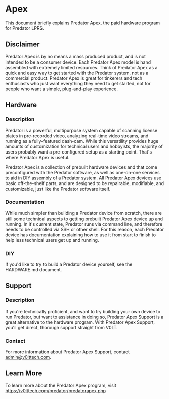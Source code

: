 # Apex

This document briefly explains Predator Apex, the paid hardware program for Predator LPRS.


## Disclaimer

Predator Apex is by no means a mass produced product, and is not intended to be a consumer device. Each Predator Apex model is hand assembled with extremely limited resources. Think of Predator Apex as a quick and easy way to get started with the Predator system, not as a commercial product. Predator Apex is great for tinkerers and tech enthusiasts who just want everything they need to get started, not for people who want a simple, plug-and-play experience.


## Hardware

### Description

Predator is a powerful, multipurpose system capable of scanning license plates in pre-recorded video, analyzing real-time video streams, and running as a fully-featured dash-cam. While this versatility provides huge amounts of customization for technical users and hobbyists, the majority of users probably want a pre-configured setup as a starting point. That's where Predator Apex is useful.

Predator Apex is a collection of prebuilt hardware devices and that come preconfigured with the Predator software, as well as one-on-one services to aid in DIY assembly of a Predator system. All Predator Apex devices use basic off-the-shelf parts, and are designed to be repairable, modifiable, and customizable, just like the Predator software itself.


### Documentation

While much simpler than building a Predator device from scratch, there are still some technical aspects to getting prebuilt Predator Apex device up and running. In it's current state, Predator runs via command line, and therefore needs to be controlled via SSH or other shell. For this reason, each Predator device has documentation explaining how to use it from start to finish to help less technical users get up and running.


### DIY

If you'd like to try to build a Predator device yourself, see the HARDWARE.md document.


## Support

### Description

If you're technically proficient, and want to try building your own device to run Predator, but want to assistance in doing so, Predator Apex Support is a great alternative to the hardware program. With Predator Apex Support, you'll get direct, thorough support straight from V0LT.

### Contact

For more information about Predator Apex Support, contact admin@v0lttech.com.


## Learn More

To learn more about the Predator Apex program, visit <https://v0lttech.com/predator/predatorapex.php>
